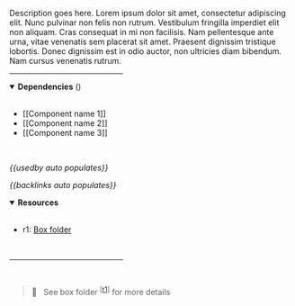 <!-- category start --><!-- category end -->

Description goes here. Lorem ipsum dolor sit amet, consectetur adipiscing elit. Nunc pulvinar non felis non rutrum. Vestibulum fringilla imperdiet elit non aliquam. Cras consequat in mi non facilisis. Nam pellentesque ante urna, vitae venenatis sem placerat sit amet. Praesent dignissim tristique lobortis. Donec dignissim est in odio auctor, non ultricies diam bibendum. Nam cursus venenatis rutrum.

<hr width="40%" />

<!-- toc start --><!-- toc end -->

<details open="true">
  <summary><strong>Dependencies</strong> (<!-- dependencyCount start --><!-- dependencyCount end -->)</summary><br />

- [[Component name 1]]
- [[Component name 2]]
- [[Component name 3]]

<br />
</details>

<!-- usedby start -->
*{{usedby auto populates}}*
<!-- usedby end -->

<!-- backlinks start -->
*{{backlinks auto populates}}*
<!-- backlinks end -->

<a name="resources"></a>
<details open="true">
  <summary><strong>Resources</strong></summary><br />

- r1: [Box folder](https://ibm.ent.box.com/folder/118692148518)

<br />
</details>

<hr width="40%" />

<br />

> 👀 &nbsp; See box folder <sup>[[r1](#resources)]</sup> for more details